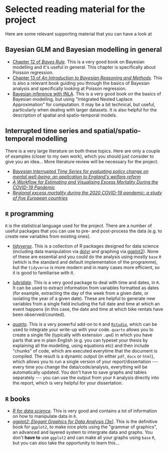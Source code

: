 # Selected reading material for the project

Here are some relevant supporting material that you can have a look at

## Bayesian GLM and Bayesian modelling in general

- [Chapter 12 of *Bayes Rule*](https://www.bayesrulesbook.com/chapter-12). This is a very good book on Bayesian modelling and it's useful in general. This chapter is specifically about Poisson regression. 
- [Chapter 13 of *An Introduction to Bayesian Reasoning and Methods*](https://bookdown.org/kevin_davisross/bayesian-reasoning-and-methods/poisson.html). This is also a relevant book guiding you through the basics of Bayesian analysis and specifically looking at Poisson regression.
- [Bayesian inference with INLA](https://becarioprecario.bitbucket.io/inla-gitbook/index.html). This is a very good book on the basics of Bayesian modelling, but using "Integrated Nested Laplace Approximation" for computation. It may be a bit technical, but useful, particularly when dealing with larger datasets. It is also helpful for the description of spatial and spatio-temporal models.

## Interrupted time series and spatial/spatio-temporal modelling 
There is a very large literature on both these topics. Here are only a couple of examples (closer to my own work), which you should just consider to give you an idea... More literature review will be necessary for the project.

- [*Bayesian Interrupted Time Series for evaluating policy change on mental well-being: an application to England's welfare reform*](https://arxiv.org/abs/2306.15525)
- [*A Workflow for Estimating and Visualising Excess Mortality During the COVID-19 Pandemic*](https://journal.r-project.org/articles/RJ-2023-055/)
- [*Regional excess mortality during the 2020 COVID-19 pandemic: a study of five European countries*](https://www.nature.com/articles/s41467-022-28157-3)

## `R` programming

`R` is the statistical language used for the project. There are a number of useful packages that you can use to pre- and post-process the data (e.g. to create new variables from existing ones).

- [*tidyverse*](https://www.tidyverse.org/). This is a collection of R packages designed for data science (including data manipulation via [dplyr](https://dplyr.tidyverse.org/) and graphing via [ggplot2](https://ggplot2.tidyverse.org/)). None of these are essential and you could do the analysis using mostly `base` `R` (which is the standard and default implementation of the programme), but the `tidyverse` is more modern and in many cases more efficient, so it is good to familiarise with it.

- [*lubridate*](https://lubridate.tidyverse.org/). This is a very good package to deal with time and dates, in `R`. It can be used to extract information from variables formatted as dates (for example, extracting the day of the week from a given date, or isolating the year of a given date). These are helpful to generate new variables from a single field including the full date and time at which an event happens (in this case, the date and time at which bike rentals have been observed/counted).

- [*quarto*](https://quarto.org/). This is a very powerful add-on to `R` and [`Rstudio`](https://posit.co/download/rstudio-desktop/), which can be used to integrate your write-up with your code. `quarto` allows you to create a single file (typically with extension `.qmd`) in which you have parts that are in plain English (e.g. you can typeset your thesis by explaining all the modelling, using equations etc) and then include "chunks" of code, which are executed everytime that the document is compiled. The result is a dynamic output (in either `pdf`, `docx` or `html`), which allows you to run a single version of your report/dissertation --- every time you change the data/code/analysis, everything will be automatically updated. You don't have to save graphs and tables separately --- you can use the output from your `R` analysis directly into the report, which is very helpful for your dissertation.

## `R` books

- [*R for data science*](https://r4ds.had.co.nz/). This is very good and contains a lot of information on how to manipulate data in `R`.
- [*ggplot2: Elegant Graphics for Data Analysis (3e)*](https://ggplot2-book.org/). This is the definitive book for `ggplot2`, to make nice plots using the "grammar of graphics", an advanced and layered system to intergrate data and graphs. You don't **have to** use `ggplot2` and can make all your graphs using `base` `R`, but you can also take the opportunity to learn this...

